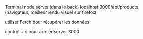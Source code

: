 Terminal
node server (dans le back)
localhost:3000/api/products (navigateur, meilleur rendu visuel sur firefox)

utiliser Fetch pour récupérer les données

control + c pour arreter server 3000
